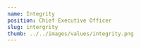 ```yaml
---
name: Integrity
position: Chief Executive Officer
slug: intergrity
thumb: ../../images/values/integrity.png
---
```

